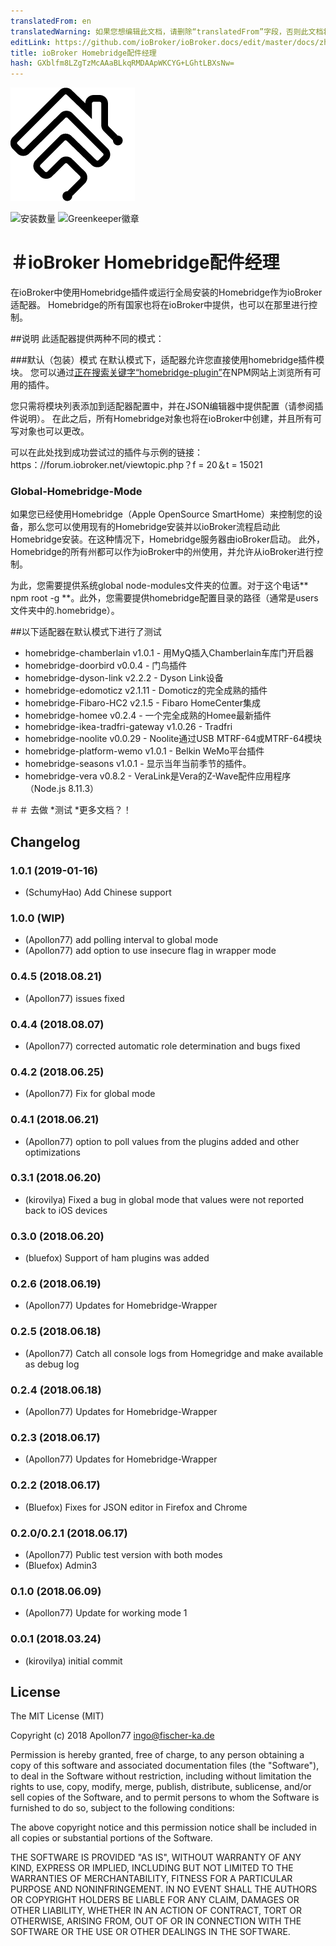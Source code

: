 ```yaml
---
translatedFrom: en
translatedWarning: 如果您想编辑此文档，请删除“translatedFrom”字段，否则此文档将再次自动翻译
editLink: https://github.com/ioBroker/ioBroker.docs/edit/master/docs/zh-cn/adapterref/iobroker.ham/README.md
title: ioBroker Homebridge配件经理
hash: GXblfm8LZgTzMcAAaBLkqRMDAApWKCYG+LGhtLBXsNw=
---
```

![商标](../../../en/adapterref/iobroker.ham/admin/ham.png)

![安装数量](http://iobroker.live/badges/ham-stable.svg)
![Greenkeeper徽章](https://badges.greenkeeper.io/ioBroker/ioBroker.ham.svg)

＃ioBroker Homebridge配件经理
=================

在ioBroker中使用Homebridge插件或运行全局安装的Homebridge作为ioBroker适配器。
Homebridge的所有国家也将在ioBroker中提供，也可以在那里进行控制。

##说明
此适配器提供两种不同的模式：

###默认（包装）模式
在默认模式下，适配器允许您直接使用homebridge插件模块。
您可以通过[正在搜索关键字“homebridge-plugin”](https://www.npmjs.com/search?q=homebridge-plugin)在NPM网站上浏览所有可用的插件。

您只需将模块列表添加到适配器配置中，并在JSON编辑器中提供配置（请参阅插件说明）。
在此之后，所有Homebridge对象也将在ioBroker中创建，并且所有可写对象也可以更改。

可以在此处找到成功尝试过的插件与示例的链接：https：//forum.iobroker.net/viewtopic.php？f = 20＆t = 15021

### Global-Homebridge-Mode
如果您已经使用Homebridge（Apple OpenSource SmartHome）来控制您的设备，那么您可以使用现有的Homebridge安装并以ioBroker流程启动此Homebridge安装。在这种情况下，Homebridge服务器由ioBroker启动。
此外，Homebridge的所有州都可以作为ioBroker中的州使用，并允许从ioBroker进行控制。

为此，您需要提供系统global node-modules文件夹的位置。对于这个电话** npm root -g **。此外，您需要提供homebridge配置目录的路径（通常是users文件夹中的.homebridge）。

##以下适配器在默认模式下进行了测试
* homebridge-chamberlain v1.0.1  - 用MyQ插入Chamberlain车库门开启器
* homebridge-doorbird v0.0.4  - 门鸟插件
* homebridge-dyson-link v2.2.2  -  Dyson Link设备
* homebridge-edomoticz v2.1.11  -  Domoticz的完全成熟的插件
* homebridge-Fibaro-HC2 v2.1.5  -  Fibaro HomeCenter集成
* homebridge-homee v0.2.4  - 一个完全成熟的Homee最新插件
* homebridge-ikea-tradfri-gateway v1.0.26  -  Tradfri
* homebridge-noolite v0.0.29  -  Noolite通过USB MTRF-64或МТRF-64模块
* homebridge-platform-wemo v1.0.1  -  Belkin WeMo平台插件
* homebridge-seasons v1.0.1  - 显示当年当前季节的插件。
* homebridge-vera v0.8.2  -  VeraLink是Vera的Z-Wave配件应用程序（Node.js 8.11.3）

＃＃ 去做
*测试
*更多文档？！

## Changelog

### 1.0.1 (2019-01-16)
* (SchumyHao) Add Chinese support

### 1.0.0 (WIP)
* (Apollon77) add polling interval to global mode
* (Apollon77) add option to use insecure flag in wrapper mode

### 0.4.5 (2018.08.21)
* (Apollon77) issues fixed

### 0.4.4 (2018.08.07)
* (Apollon77) corrected automatic role determination and bugs fixed

### 0.4.2 (2018.06.25)
* (Apollon77) Fix for global mode

### 0.4.1 (2018.06.21)
* (Apollon77) option to poll values from the plugins added and other optimizations

### 0.3.1 (2018.06.20)
* (kirovilya) Fixed a bug in global mode that values were not reported back to iOS devices

### 0.3.0 (2018.06.20)
* (bluefox) Support of ham plugins was added

### 0.2.6 (2018.06.19)
* (Apollon77) Updates for Homebridge-Wrapper

### 0.2.5 (2018.06.18)
* (Apollon77) Catch all console logs from Homegridge and make available as debug log

### 0.2.4 (2018.06.18)
* (Apollon77) Updates for Homebridge-Wrapper

### 0.2.3 (2018.06.17)
* (Apollon77) Updates for Homebridge-Wrapper

### 0.2.2 (2018.06.17)
* (Bluefox) Fixes for JSON editor in Firefox and Chrome

### 0.2.0/0.2.1 (2018.06.17)
* (Apollon77) Public test version with both modes
* (Bluefox) Admin3

### 0.1.0 (2018.06.09)
* (Apollon77) Update for working mode 1

### 0.0.1 (2018.03.24)
* (kirovilya) initial commit

## License
The MIT License (MIT)

Copyright (c) 2018 Apollon77 <ingo@fischer-ka.de>

Permission is hereby granted, free of charge, to any person obtaining a copy
of this software and associated documentation files (the "Software"), to deal
in the Software without restriction, including without limitation the rights
to use, copy, modify, merge, publish, distribute, sublicense, and/or sell
copies of the Software, and to permit persons to whom the Software is
furnished to do so, subject to the following conditions:

The above copyright notice and this permission notice shall be included in
all copies or substantial portions of the Software.

THE SOFTWARE IS PROVIDED "AS IS", WITHOUT WARRANTY OF ANY KIND, EXPRESS OR
IMPLIED, INCLUDING BUT NOT LIMITED TO THE WARRANTIES OF MERCHANTABILITY,
FITNESS FOR A PARTICULAR PURPOSE AND NONINFRINGEMENT. IN NO EVENT SHALL THE
AUTHORS OR COPYRIGHT HOLDERS BE LIABLE FOR ANY CLAIM, DAMAGES OR OTHER
LIABILITY, WHETHER IN AN ACTION OF CONTRACT, TORT OR OTHERWISE, ARISING FROM,
OUT OF OR IN CONNECTION WITH THE SOFTWARE OR THE USE OR OTHER DEALINGS IN
THE SOFTWARE.
